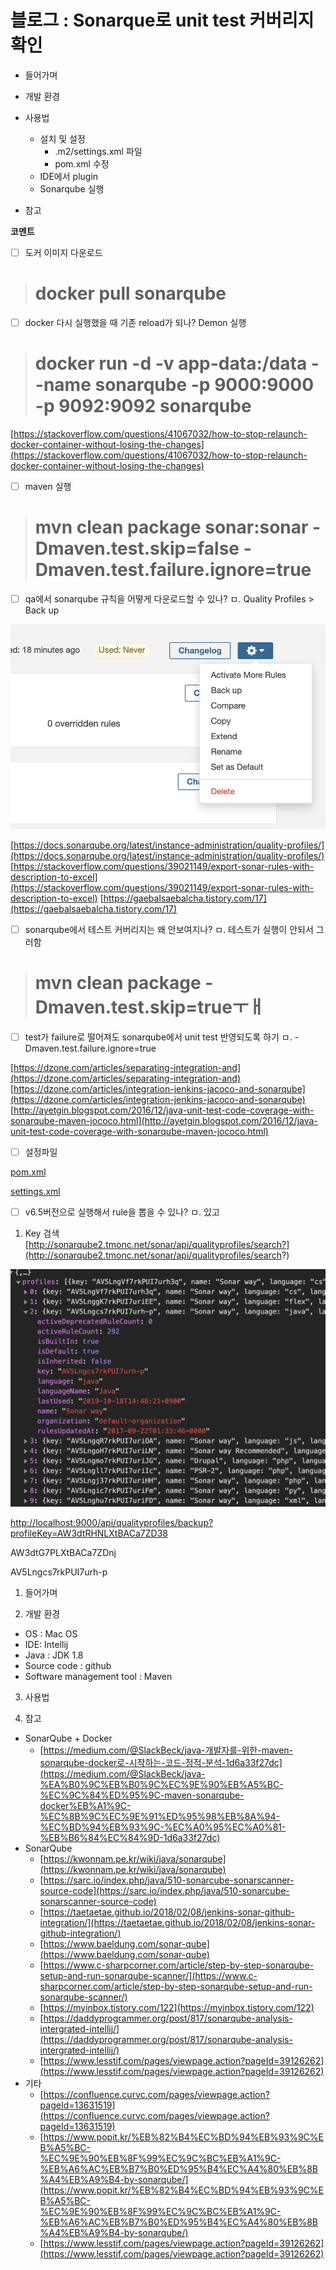 # 블로그 : Sonarque로 unit test 커버리지 확인
* 들어가며
* 개발 환경
* 사용법
	* 설치 및 설정
		* .m2/settings.xml 파일
		* pom.xml 수정
	* IDE에서 plugin
	* Sonarqube 실행

* 참고

**코멘트**
 
 
- [ ] 도커 이미지 다운로드
># docker pull sonarqube

- [ ] docker 다시 실행했을 때 기존 reload가 되나?
Demon 실행
># docker run -d -v app-data:/data --name sonarqube -p 9000:9000 -p 9092:9092 sonarqube

[https://stackoverflow.com/questions/41067032/how-to-stop-relaunch-docker-container-without-losing-the-changes](https://stackoverflow.com/questions/41067032/how-to-stop-relaunch-docker-container-without-losing-the-changes)

- [ ] maven 실행
># mvn clean package sonar:sonar -Dmaven.test.skip=false -Dmaven.test.failure.ignore=true

- [ ] qa에서 sonarqube 규칙을 어떻게 다운로드할 수 있나?
ㅁ. Quality Profiles > Back up

![](%EB%B8%94%EB%A1%9C%EA%B7%B8%20%20Sonarque%EB%A1%9C%20unit%20test%20%EC%BB%A4%EB%B2%84%EB%A6%AC%EC%A7%80%20%ED%99%95%EC%9D%B8/image_2.png)

[https://docs.sonarqube.org/latest/instance-administration/quality-profiles/](https://docs.sonarqube.org/latest/instance-administration/quality-profiles/)
[https://stackoverflow.com/questions/39021149/export-sonar-rules-with-description-to-excel](https://stackoverflow.com/questions/39021149/export-sonar-rules-with-description-to-excel)
[https://gaebalsaebalcha.tistory.com/17](https://gaebalsaebalcha.tistory.com/17)

- [ ] sonarqube에서 테스트 커버리지는 왜 안보여지나?
ㅁ. 테스트가 실행이 안되서 그러함

># mvn clean package -Dmaven.test.skip=trueㅜㅐ

- [ ] test가 failure로 떨어져도 sonarqube에서 unit test 반영되도록 하기
ㅁ. -Dmaven.test.failure.ignore=true

[https://dzone.com/articles/separating-integration-and](https://dzone.com/articles/separating-integration-and)
[https://dzone.com/articles/integration-jenkins-jacoco-and-sonarqube](https://dzone.com/articles/integration-jenkins-jacoco-and-sonarqube)
[http://ayetgin.blogspot.com/2016/12/java-unit-test-code-coverage-with-sonarqube-maven-jococo.html](http://ayetgin.blogspot.com/2016/12/java-unit-test-code-coverage-with-sonarqube-maven-jococo.html)

- [ ] 설정파일

<a href='pom.xml'>pom.xml</a>

<a href='settings.xml'>settings.xml</a>

- [ ] v6.5버전으로 실행해서 rule을 뽑을 수 있나?
ㅁ. 있고

1. Key 검색
[http://sonarqube2.tmonc.net/sonar/api/qualityprofiles/search?](http://sonarqube2.tmonc.net/sonar/api/qualityprofiles/search?)

![](%EB%B8%94%EB%A1%9C%EA%B7%B8%20%20Sonarque%EB%A1%9C%20unit%20test%20%EC%BB%A4%EB%B2%84%EB%A6%AC%EC%A7%80%20%ED%99%95%EC%9D%B8/image_3.png)

[http://localhost:9000/api/qualityprofiles/backup?profileKey=AW3dtRHNLXtBACa7ZD38](http://localhost:9000/api/qualityprofiles/backup?profileKey=AW3dtRHNLXtBACa7ZD38)

AW3dtG7PLXtBACa7ZDnj

AV5Lngcs7rkPUI7urh-p

1. 들어가며

2. 개발 환경

* OS : Mac OS
* IDE: Intellij
* Java : JDK 1.8
* Source code : github
* Software management tool : Maven

3. 사용법

4. 참고

* SonarQube + Docker
	* [https://medium.com/@SlackBeck/java-개발자를-위한-maven-sonarqube-docker로-시작하는-코드-정적-분석-1d6a33f27dc](https://medium.com/@SlackBeck/java-%EA%B0%9C%EB%B0%9C%EC%9E%90%EB%A5%BC-%EC%9C%84%ED%95%9C-maven-sonarqube-docker%EB%A1%9C-%EC%8B%9C%EC%9E%91%ED%95%98%EB%8A%94-%EC%BD%94%EB%93%9C-%EC%A0%95%EC%A0%81-%EB%B6%84%EC%84%9D-1d6a33f27dc)
* SonarQube
	* [https://kwonnam.pe.kr/wiki/java/sonarqube](https://kwonnam.pe.kr/wiki/java/sonarqube)
	* [https://sarc.io/index.php/java/510-sonarcube-sonarscanner-source-code](https://sarc.io/index.php/java/510-sonarcube-sonarscanner-source-code)
	* [https://taetaetae.github.io/2018/02/08/jenkins-sonar-github-integration/](https://taetaetae.github.io/2018/02/08/jenkins-sonar-github-integration/)
	* [https://www.baeldung.com/sonar-qube](https://www.baeldung.com/sonar-qube)
	* [https://www.c-sharpcorner.com/article/step-by-step-sonarqube-setup-and-run-sonarqube-scanner/](https://www.c-sharpcorner.com/article/step-by-step-sonarqube-setup-and-run-sonarqube-scanner/)
	* [https://myinbox.tistory.com/122](https://myinbox.tistory.com/122)
	* [https://daddyprogrammer.org/post/817/sonarqube-analysis-intergrated-intellij/](https://daddyprogrammer.org/post/817/sonarqube-analysis-intergrated-intellij/)
	* [https://www.lesstif.com/pages/viewpage.action?pageId=39126262](https://www.lesstif.com/pages/viewpage.action?pageId=39126262)
* 기타
	* [https://confluence.curvc.com/pages/viewpage.action?pageId=13631519](https://confluence.curvc.com/pages/viewpage.action?pageId=13631519)
	* [https://www.popit.kr/%EB%82%B4%EC%BD%94%EB%93%9C%EB%A5%BC-%EC%9E%90%EB%8F%99%EC%9C%BC%EB%A1%9C-%EB%A6%AC%EB%B7%B0%ED%95%B4%EC%A4%80%EB%8B%A4%EB%A9%B4-by-sonarqube/](https://www.popit.kr/%EB%82%B4%EC%BD%94%EB%93%9C%EB%A5%BC-%EC%9E%90%EB%8F%99%EC%9C%BC%EB%A1%9C-%EB%A6%AC%EB%B7%B0%ED%95%B4%EC%A4%80%EB%8B%A4%EB%A9%B4-by-sonarqube/)
	* [https://www.lesstif.com/pages/viewpage.action?pageId=39126262](https://www.lesstif.com/pages/viewpage.action?pageId=39126262)